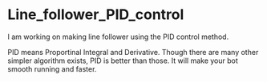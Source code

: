 # Line_follower_PID_control
I am working on making line follower using the PID  control method.

PID means Proportinal Integral and Derivative. Though there are many other simpler algorithm exists, PID is better than those. It will make your bot smooth running and faster.
